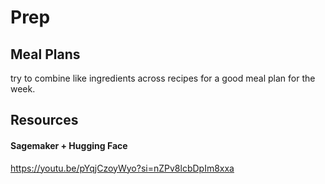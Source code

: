 # Prep

## Meal Plans

try to combine like ingredients across recipes for a good meal plan for the week.

## Resources

#### Sagemaker + Hugging Face

https://youtu.be/pYqjCzoyWyo?si=nZPv8lcbDpIm8xxa
